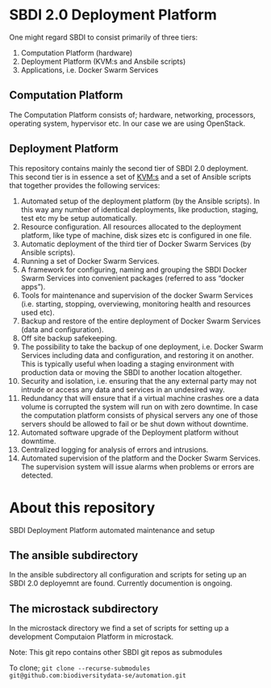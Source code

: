 # SBDI 2.0 Deployment Platform

One might regard SBDI to consist primarily of three tiers:
1. Computation Platform (hardware)
2. Deployment Platform (KVM:s and Ansbile scripts) 
3. Applications, i.e. Docker Swarm Services
	
## Computation Platform

The Computation Platform consists of; hardware, networking, processors, operating system, hypervisor etc. 
In our case we are using OpenStack.

## Deployment Platform
This repository contains mainly the second tier of SBDI 2.0 deployment.
This second tier is in essence a set of [KVM:s](https://en.wikipedia.org/wiki/Kernel-based_Virtual_Machine) and a set of Ansible scripts that together provides the following services:

1. Automated setup of the deployment platform (by the Ansible scripts).  In this way any number of identical deployments, like production, staging, test etc my be setup automatically.
2. Resource configuration. All resources allocated to the deployment platform, like type of machine, disk sizes etc is configured in one file.
3. Automatic deployment of the third tier of Docker Swarm Services (by Ansible scripts).
4. Running a set of Docker Swarm Services.
5. A framework for configuring, naming and grouping the SBDI Docker Swarm Services into convenient packages (referred to ass “docker apps”).
6. Tools for maintenance and supervision of the docker Swarm Services (i.e. starting, stopping, overviewing, monitoring health and resources used etc).
7. Backup and restore of the entire deployment of Docker Swarm Services (data and configuration).
8. Off site backup safekeeping.
9. The possibility to take the backup of one deployment, i.e. Docker Swarm Services including data and configuration, and restoring it on another. This is typically useful when loading a staging environment with production data or moving the SBDI to another location altogether. 
10. Security and isolation, i.e. ensuring that the any external party may not intrude or access any data and services in an undesired way.
11. Redundancy that will ensure that if a virtual machine crashes ore a data volume is corrupted the system will run on with zero downtime. In case the computation platform consists of physical servers any one of those servers should be allowed to fail or be shut down without downtime.
12. Automated software upgrade of the Deployment platform without downtime.
13. Centralized logging for analysis of errors and intrusions.
14. Automated supervision of the platform and the Docker Swarm Services. The supervision system will issue alarms when problems or errors are detected. 


# About this repository

SBDI Deployment Platform automated maintenance and setup

## The ansible subdirectory

In the ansible subdirectory all configuration and scripts for seting up an SBDI 2.0 deployemnt are found.
Currently documention is ongoing.

## The microstack subdirectory

In the microstack directory we find a set of scripts for setting up a development Computaion Platform in microstack.



Note: This git repo contains other SBDI git repos as submodules

To clone; ```git clone --recurse-submodules git@github.com:biodiversitydata-se/automation.git```



